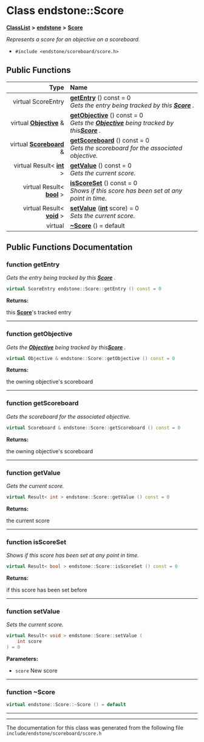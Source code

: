 

# Class endstone::Score



[**ClassList**](annotated.md) **>** [**endstone**](namespaceendstone.md) **>** [**Score**](classendstone_1_1Score.md)



_Represents a score for an objective on a scoreboard._ 

* `#include <endstone/scoreboard/score.h>`





































## Public Functions

| Type | Name |
| ---: | :--- |
| virtual ScoreEntry | [**getEntry**](#function-getentry) () const = 0<br>_Gets the entry being tracked by this_ [_**Score**_](classendstone_1_1Score.md) _._ |
| virtual [**Objective**](classendstone_1_1Objective.md) & | [**getObjective**](#function-getobjective) () const = 0<br>_Gets the_ [_**Objective**_](classendstone_1_1Objective.md) _being tracked by this_[_**Score**_](classendstone_1_1Score.md) _._ |
| virtual [**Scoreboard**](classendstone_1_1Scoreboard.md) & | [**getScoreboard**](#function-getscoreboard) () const = 0<br>_Gets the scoreboard for the associated objective._  |
| virtual Result&lt; [**int**](classendstone_1_1Vector.md) &gt; | [**getValue**](#function-getvalue) () const = 0<br>_Gets the current score._  |
| virtual Result&lt; [**bool**](classendstone_1_1Vector.md) &gt; | [**isScoreSet**](#function-isscoreset) () const = 0<br>_Shows if this score has been set at any point in time._  |
| virtual Result&lt; [**void**](classendstone_1_1Vector.md) &gt; | [**setValue**](#function-setvalue) ([**int**](classendstone_1_1Vector.md) score) = 0<br>_Sets the current score._  |
| virtual  | [**~Score**](#function-score) () = default<br> |




























## Public Functions Documentation




### function getEntry 

_Gets the entry being tracked by this_ [_**Score**_](classendstone_1_1Score.md) _._
```C++
virtual ScoreEntry endstone::Score::getEntry () const = 0
```





**Returns:**

this [**Score**](classendstone_1_1Score.md)'s tracked entry 





        

<hr>



### function getObjective 

_Gets the_ [_**Objective**_](classendstone_1_1Objective.md) _being tracked by this_[_**Score**_](classendstone_1_1Score.md) _._
```C++
virtual Objective & endstone::Score::getObjective () const = 0
```





**Returns:**

the owning objective's scoreboard 





        

<hr>



### function getScoreboard 

_Gets the scoreboard for the associated objective._ 
```C++
virtual Scoreboard & endstone::Score::getScoreboard () const = 0
```





**Returns:**

the owning objective's scoreboard 





        

<hr>



### function getValue 

_Gets the current score._ 
```C++
virtual Result< int > endstone::Score::getValue () const = 0
```





**Returns:**

the current score 





        

<hr>



### function isScoreSet 

_Shows if this score has been set at any point in time._ 
```C++
virtual Result< bool > endstone::Score::isScoreSet () const = 0
```





**Returns:**

if this score has been set before 





        

<hr>



### function setValue 

_Sets the current score._ 
```C++
virtual Result< void > endstone::Score::setValue (
    int score
) = 0
```





**Parameters:**


* `score` New score 




        

<hr>



### function ~Score 

```C++
virtual endstone::Score::~Score () = default
```




<hr>

------------------------------
The documentation for this class was generated from the following file `include/endstone/scoreboard/score.h`

